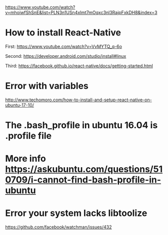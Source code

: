 https://www.youtube.com/watch?v=mhoiwfShSnE&list=PLN3n1USn4xlmt7mOqxc3nl3RajpFxkDH8&index=3

# How to install React-Native

First: https://www.youtube.com/watch?v=VvMYTQ_q-6o

Second: https://developer.android.com/studio/install#linux

Third: https://facebook.github.io/react-native/docs/getting-started.html

# Error with variables
http://www.techomoro.com/how-to-install-and-setup-react-native-on-ubuntu-17-10/

# The .bash_profile in ubuntu 16.04 is .profile file
# More info https://askubuntu.com/questions/510709/i-cannot-find-bash-profile-in-ubuntu

# Error your system lacks libtoolize
https://github.com/facebook/watchman/issues/432
